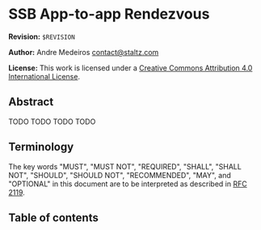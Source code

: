# SSB App-to-app Rendezvous

**Revision:** `$REVISION`

**Author:** Andre Medeiros <contact@staltz.com>

**License:** This work is licensed under a [Creative Commons Attribution 4.0 International License](http://creativecommons.org/licenses/by/4.0/).

## Abstract

TODO TODO TODO TODO

## Terminology

The key words "MUST", "MUST NOT", "REQUIRED", "SHALL", "SHALL NOT", "SHOULD", "SHOULD NOT", "RECOMMENDED", "MAY", and "OPTIONAL" in this document are to be interpreted as described in [RFC 2119](https://tools.ietf.org/html/rfc2119).

## Table of contents

